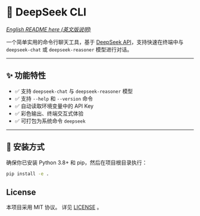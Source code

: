 # 🧠 DeepSeek CLI

*[English README here (英文版说明)](./README.md)*

一个简单实用的命令行聊天工具，基于 [DeepSeek API](https://deepseek.com)，支持快速在终端中与 `deepseek-chat` 或 `deepseek-reasoner` 模型进行对话。

---

## ✨ 功能特性

- ✅ 支持 `deepseek-chat` 与 `deepseek-reasoner` 模型
- ✅ 支持 `--help` 和 `--version` 命令
- ✅ 自动读取环境变量中的 API Key
- ✅ 彩色输出、终端交互式体验
- ✅ 可打包为系统命令 `deepseek`

---

## 🚀 安装方式

确保你已安装 Python 3.8+ 和 pip，然后在项目根目录执行：

```bash
pip install -e .
```

## License

本项目采用 MIT 协议。
详见 [LICENSE](LICENSE) 。